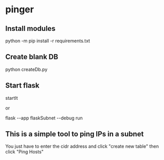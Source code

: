 # pinger

## Install modules 
python -m pip install -r requirements.txt

## Create blank DB 
python createDb.py

## Start flask 
startIt

or

flask --app flaskSubnet --debug run

## This is a simple tool to ping IPs in a subnet 
You just have to enter the cidr address and click "create new table"  then click "Ping Hosts"
